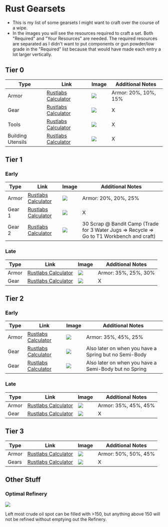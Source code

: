 # Rust Gearsets

- This is my list of some gearsets I might want to craft over the course of a wipe.
- In the images you will see the resources required to craft a set. Both "Required" and "Your Resources" are needed. The required resources are separated as I didn't want to put components or gun powder/low grade in the "Required" list because that would have made each entry a lot larger vertically. 

## Tier 0

| Type              | Link                                                         | Image                                           | Additional Notes     |
| ----------------- | ------------------------------------------------------------ | ----------------------------------------------- | -------------------- |
| Armor             | [Rustlabs Calculator](https://rustlabs.com/craft-calculator#task=bMDzw5FpqD6tSoGMdVy_1AkGD-3YMdzb4LRrmtqok;ingredients=baa) | ![](https://fu.vi-home.de/f/HPdjkJTX&no_view=1) | Armor: 20%, 10%, 15% |
| Gear              | [Rustlabs Calculator](https://rustlabs.com/craft-calculator#task=bLCF2GThtWD0jMjhfe9_0WJiibD0OMMvPbWi;ingredients=baa) | ![](https://fu.vi-home.de/f/lKU1YpVp)           | X                    |
| Tools             | [Rustlabs Calculator](https://rustlabs.com/craft-calculator#task=bIzFxMLUYGDZr_8Gqoe;ingredients=baa) | ![](https://fu.vi-home.de/f/CsSSCPVS)           | X                    |
| Building Utensils | [Rustlabs Calculator](https://rustlabs.com/craft-calculator#task=bNaF3U3zIaDZFVhvGo3UTzdWo-ZIcuKbz6LCEQafGk;ingredients=baa) | ![](https://fu.vi-home.de/f/Jm7W3C1h)           | X                    |

## Tier 1

### Early

|Type|Link|Image|Additional Notes|
|-----|----|-----|-----|
|Armor| [Rustlabs Calculator](https://rustlabs.com/craft-calculator#task=bPwzw5FpqD6tSoGMdU9DBzfa83pTgIOhE5Zk3ta8-TLmgYdVlwIyMGCo;ingredients=baa) |![](https://fu.vi-home.de/f/vVjssx6t)|Armor: 20%, 20%, 25%|
|Gear 1| [Rustlabs Calculator](https://rustlabs.com/craft-calculator#task=bKpF0smrcGD0jMjhfe9_0WJiib9g;ingredients=bHpF2eUSKGSc) |![](https://fu.vi-home.de/f/6vV1xB3x)|X|
|Gear 2| [Rustlabs Calculator](https://rustlabs.com/craft-calculator#task=bKrF0hyYyqD00a36tg3VVCiYcaFag;ingredients=baa) |![](https://fu.vi-home.de/f/bxth58nN)|30 Scrap @ Bandit Camp (Trade for 3 Water Jugs => Recycle => Go to T1 Workbench and craft)|

### Late

|Type|Link|Image|Additional Notes|
|-----|----|-----|-----|
|Armor|[Rustlabs Calculator](https://rustlabs.com/craft-calculator#task=bPBFwbU0BWD6tSoGMdVOQ1mQao0J8rOQb4UmYTKWo65J_-GhEwTeXna5o;ingredients=bKlFYzRhKWU-QjDzja8-1lBnAdGg)|![](https://fu.vi-home.de/f/KqnkLgv0)|Armor: 35%, 25%, 30%|
|Gear|[Rustlabs Calculator](https://rustlabs.com/craft-calculator#task=bKpEZxNcta838vqK1Ba_0WJiib9g;ingredients=bIACFSEOInOB35fmehe)|![](https://fu.vi-home.de/f/hHq5TCAd)|X|

## Tier 2

### Early

|Type|Link|Image|Additional Notes|
|-----|----|-----|-----|
|Armor|[Rustlabs Calculator](https://rustlabs.com/craft-calculator#task=bPCFwbU0BWD0fwHLqb4_HE2SihEu3tutG84gzwYyhC9r-FWdVkDH1eWCo;ingredients=bLAFX42dhGD-jMSEtd6-7fTMTb40rlRjihi)|![](https://fu.vi-home.de/f/bj3G2p8I)|Armor: 35%, 45%, 25%|
|Gear|[Rustlabs Calculator](https://rustlabs.com/craft-calculator#task=bLFF1EuLKWD8DQOsAnGFE5rKea_FWfr-4GSi;ingredients=bLzCFSEOInOECndOcI7n8CcMcf4NNfKbGoi)|![](https://fu.vi-home.de/f/Z4POoxHZ)|Also later on when you have a Spring but no Semi-Body|
|Gear|[Rustlabs Calculator](https://rustlabs.com/craft-calculator#task=bLEE5z5Owa838vqK1BO_0WJiib9-GkJ-Vbyi;ingredients=bLzCFSEOIpGVogH1brDg0Ubtbb4SrQ2Vaoi)|![](https://fu.vi-home.de/f/BT6YYg9T)|Also later on when you have a Semi-Body but no Spring|

### Late

|Type|Link|Image|Additional Notes|
|-----|----|-----|-----|
|Armor|[Rustlabs Calculator](https://rustlabs.com/craft-calculator#task=bPDEx9gQQG87kTdkGdV0c0Ryqo9PSMONb4_6lUXChC9r-FWdVRI_sByoo;ingredients=bJaFX42dhGS-KZwpjIAe)|![](https://fu.vi-home.de/f/5Iyv9648)|Armor: 35%, 45%, 45%|
|Gear|[Rustlabs Calculator](https://rustlabs.com/craft-calculator#task=bMbEA058uG87qyDXGpHpVCiYcaFp5cO-8WEai;ingredients=bLDCFSEOIp4pogH1brTdZZIYaWhEXgRw9a5i)|![](https://fu.vi-home.de/f/y5Zu5QLc)|X|

## Tier 3

|Type|Link|Image|Additional Notes|
|-----|----|-----|-----|
|Armor|[Rustlabs Calculator](https://rustlabs.com/craft-calculator#task=bPBCxpygGdVU7WQkOo-1l3THa8YMYAIChF8KU8fWDZXh0-ao_Ul6jTG5o;ingredients=bJbFX42dhG9FYzRhKXpGe)|![](https://fu.vi-home.de/f/oDnBIkWr)|Armor: 50%, 50%, 45%|
|Gears|[Rustlabs Calculator](https://rustlabs.com/craft-calculator#task=bKsF4ck6JGD-avh-Ed60imo5Wh6Gg;ingredients=bLEC2eYdadVpolida9CFSEOIrQNNdq7aO4Wi)|![](https://fu.vi-home.de/f/pUFygXg9)|X|



## Other Stuff

### Optimal Refinery

![](https://fu.vi-home.de/f/pKkKUNE2)

Left most crude oil spot can be filled with >150, but anything above 150 will not be refined without emptying out the Refinery.



